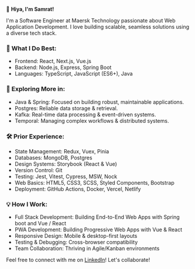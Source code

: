 👋 **Hiya, I'm Samrat!**

I'm a Software Engineer at Maersk Technology passionate about Web Application Development. I love building scalable, seamless solutions using a diverse tech stack.

### 🚀 What I Do Best:
- Frontend: React, Next.js, Vue.js
- Backend: Node.js, Express, Spring Boot
- Languages: TypeScript, JavaScript (ES6+), Java

### 🌱 Exploring More in:
- Java & Spring: Focused on building robust, maintainable applications.
- Postgres: Reliable data storage & retrieval.
- Kafka: Real-time data processing & event-driven systems.
- Temporal: Managing complex workflows & distributed systems.

### 🛠️ Prior Experience:
- State Management: Redux, Vuex, Pinia
- Databases: MongoDB, Postgres
- Design Systems: Storybook (React & Vue)
- Version Control: Git
- Testing: Jest, Vitest, Cypress, MSW, Nock
- Web Basics: HTML5, CSS3, SCSS, Styled Components, Bootstrap
- Deployment: GitHub Actions, Docker, Vercel, Netlify

### 💡 How I Work:
- Full Stack Development: Building End-to-End Web Apps with Spring boot and Vue / React
- PWA Development: Building Progressive Web Apps with Vue & React
- Responsive Design: Mobile & desktop-first layouts
- Testing & Debugging: Cross-browser compatibility
- Team Collaboration: Thriving in Agile/Kanban environments

Feel free to connect with me on [LinkedIn](https://www.linkedin.com/in/samratat/)! Let's collaborate!
